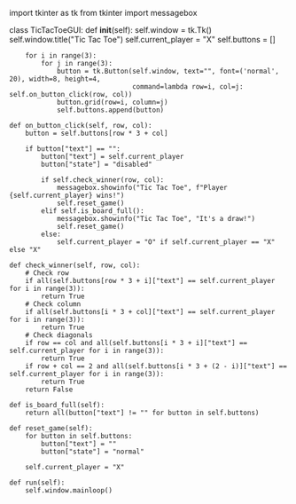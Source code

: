 import tkinter as tk
from tkinter import messagebox

class TicTacToeGUI:
    def __init__(self):
        self.window = tk.Tk()
        self.window.title("Tic Tac Toe")
        self.current_player = "X"
        self.buttons = []

        for i in range(3):
            for j in range(3):
                button = tk.Button(self.window, text="", font=('normal', 20), width=8, height=4,
                                   command=lambda row=i, col=j: self.on_button_click(row, col))
                button.grid(row=i, column=j)
                self.buttons.append(button)

    def on_button_click(self, row, col):
        button = self.buttons[row * 3 + col]

        if button["text"] == "":
            button["text"] = self.current_player
            button["state"] = "disabled"

            if self.check_winner(row, col):
                messagebox.showinfo("Tic Tac Toe", f"Player {self.current_player} wins!")
                self.reset_game()
            elif self.is_board_full():
                messagebox.showinfo("Tic Tac Toe", "It's a draw!")
                self.reset_game()
            else:
                self.current_player = "O" if self.current_player == "X" else "X"

    def check_winner(self, row, col):
        # Check row
        if all(self.buttons[row * 3 + i]["text"] == self.current_player for i in range(3)):
            return True
        # Check column
        if all(self.buttons[i * 3 + col]["text"] == self.current_player for i in range(3)):
            return True
        # Check diagonals
        if row == col and all(self.buttons[i * 3 + i]["text"] == self.current_player for i in range(3)):
            return True
        if row + col == 2 and all(self.buttons[i * 3 + (2 - i)]["text"] == self.current_player for i in range(3)):
            return True
        return False

    def is_board_full(self):
        return all(button["text"] != "" for button in self.buttons)

    def reset_game(self):
        for button in self.buttons:
            button["text"] = ""
            button["state"] = "normal"

        self.current_player = "X"

    def run(self):
        self.window.mainloop()
